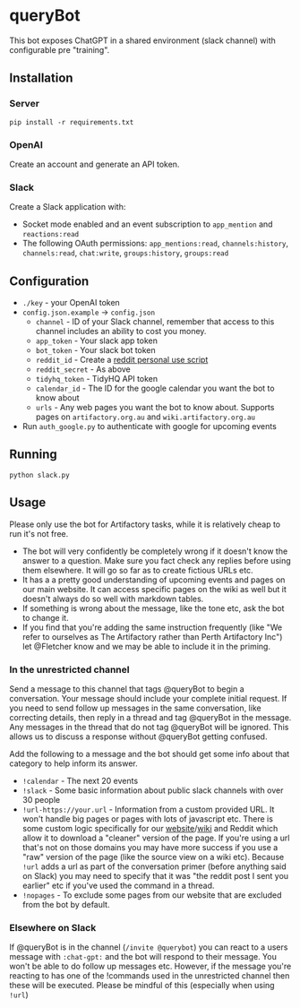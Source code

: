 # queryBot

This bot exposes ChatGPT in a shared environment (slack channel) with configurable pre "training".

## Installation

### Server

`pip install -r requirements.txt`

### OpenAI

Create an account and generate an API token.

### Slack

Create a Slack application with:

* Socket mode enabled and an event subscription to `app_mention` and `reactions:read`
* The following OAuth permissions: `app_mentions:read`, `channels:history`, `channels:read`, `chat:write`, `groups:history`, `groups:read`

## Configuration

* `./key` - your OpenAI token
* `config.json.example` -> `config.json`
  * `channel` - ID of your Slack channel, remember that access to this channel includes an ability to cost you money. 
   * `app_token` - Your slack app token 
   * `bot_token` - Your slack bot token
   * `reddit_id` - Create a [reddit personal use script](https://www.reddit.com/prefs/apps)
   * `reddit_secret` - As above
   * `tidyhq_token` - TidyHQ API token
   * `calendar_id` - The ID for the google calendar you want the bot to know about
   * `urls` - Any web pages you want the bot to know about. Supports pages on `artifactory.org.au` and `wiki.artifactory.org.au`
* Run `auth_google.py` to authenticate with google for upcoming events
## Running

`python slack.py`

## Usage

Please only use the bot for Artifactory tasks, while it is relatively cheap to run it's not free.

* The bot will very confidently be completely wrong if it doesn't know the answer to a question. Make sure you fact check any replies before using them elsewhere. It will go so far as to create fictious URLs etc.
* It has a a pretty good understanding of upcoming events and pages on our main website. It can access specific pages on the wiki as well but it doesn't always do so well with markdown tables.
* If something is wrong about the message, like the tone etc, ask the bot to change it.
* If you find that you're adding the same instruction frequently (like "We refer to ourselves as The Artifactory rather than Perth Artifactory Inc") let @Fletcher know and we may be able to include it in the priming.

### In the unrestricted channel

Send a message to this channel that tags @queryBot to begin a conversation. Your message should include your complete initial request. If you need to send follow up messages in the same conversation, like correcting details, then reply in a thread and tag @queryBot in the message. Any messages in the thread that do not tag @queryBot will be ignored. This allows us to discuss a response without @queryBot getting confused.

Add the following to a message and the bot should get some info about that category to help inform its answer.

* `!calendar` - The next 20 events
* `!slack` - Some basic information about public slack channels with over 30 people
* `!url-https://your.url` - Information from a custom provided URL. It won't handle big pages or pages with lots of javascript etc. There is some custom logic specifically for our [website](https://artifactory.org.au)/[wiki](https://wiki.artifactory.org.au) and Reddit which allow it to download a "cleaner" version of the page. If you're using a url that's not on those domains you may have more success if you use a "raw" version of the page (like the source view on a wiki etc). Because `!url` adds a url as part of the conversation primer (before anything said on Slack) you may need to specify that it was "the reddit post I sent you earlier" etc if you've used the command in a thread.
* `!nopages` - To exclude some pages from our website that are excluded from the bot by default.

### Elsewhere on Slack

If @queryBot is in the channel (`/invite @querybot`) you can react to a users message with `:chat-gpt:` and the bot will respond to their message. You won't be able to do follow up messages etc. However, if the message you're reacting to has one of the !commands used in the unrestricted channel then these will be executed. Please be mindful of this (especially when using `!url`)
